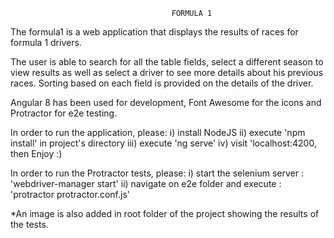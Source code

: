
                                        FORMULA 1


The formula1 is a web application that displays the results of races for formula 1 drivers.

The user is able to search for all the table fields, select a different season to view results
as well as select a driver to see more details about his previous races. Sorting based on
each field is provided on the details of the driver.

Angular 8 has been used for development, Font Awesome for the icons and Protractor for e2e
testing.

In order to run the application, please: 
  i) install NodeJS
 ii) execute 'npm install' in project's directory
iii) execute 'ng serve'
 iv) visit 'localhost:4200, then Enjoy :)

In order to run the Protractor tests, please: 
  i) start the selenium server : 'webdriver-manager start'
 ii) navigate on e2e folder and execute : 'protractor protractor.conf.js'
 
 *An image is also added in root folder of the project showing the results of the tests.

